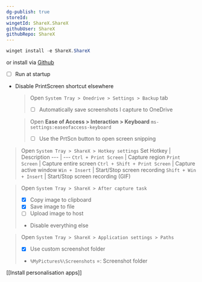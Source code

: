 ```yaml
---
dg-publish: true
storeId: 
wingetId: ShareX.ShareX
githubUser: ShareX
githubRepo: ShareX
---
```



```powershell
winget install -e ShareX.ShareX
```
or install via [Github](https://github.com/ShareX/ShareX/releases/latest)

- [ ] Run at startup

- Disable PrintScreen shortcut elsewhere
    > Open `System Tray > Onedrive > Settings > Backup` tab
    > - [ ] Automatically save screenshots I capture to OneDrive

    > Open **Ease of Access > Interaction > Keyboard**
    >     ```
    >     ms-settings:easeofaccess-keyboard
    >     ```
    > - [ ] Use the PrtScn button to open screen snipping

> Open `System Tray > ShareX > Hotkey settings`
> Set Hotkey | Description
> --- | ---
> `Ctrl + Print Screen` | Capture region
> `Print Screen` | Capture entire screen
> `Ctrl + Shift + Print Screen` | Capture active window
> `Win + Insert` | Start/Stop screen recording
> `Shift + Win + Insert` | Start/Stop screen recording (GIF)

> Open `System Tray > ShareX > After capture task`
>- [x] Copy image to clipboard
>- [x] Save image to file
>- [ ] Upload image to host
>- Disable everything else

> Open `System Tray > ShareX > Application settings > Paths`
>- [x] Use custom screenshot folder
>- `%MyPictures%\Screenshots` =: Screenshot folder

[[Install personalisation apps]]